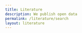 ```yaml
---
title: Literature
description: We publish open data
permalink: /literature/search
layout: literature
---
```


<script>
var siteConfig = {
  literature: {
    rootFilter: {
      countriesOfCoverage: ['AQ', 'BV', 'HM', 'GS', 'TF']
    },
    highlightedFilters: ['q', 'countriesOfResearcher', 'countriesOfCoverage', 'year']
  }
};
</script>